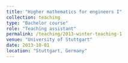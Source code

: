 ```yaml
---
title: "Higher mathematics for engineers I"
collection: teaching
type: "Bachelor course"
role: "Teaching assistant"
permalink: /teaching/2013-winter-teaching-1
venue: "University of Stuttgart"
date: 2013-10-01
location: "Stuttgart, Germany"
---
```

